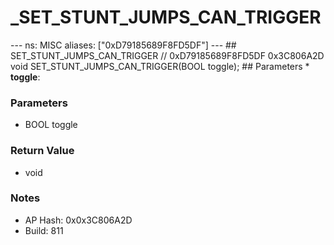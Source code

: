 # _SET_STUNT_JUMPS_CAN_TRIGGER

--- ns: MISC aliases: ["0xD79185689F8FD5DF"] --- ## SET_STUNT_JUMPS_CAN_TRIGGER  // 0xD79185689F8FD5DF 0x3C806A2D void SET_STUNT_JUMPS_CAN_TRIGGER(BOOL toggle);   ## Parameters * **toggle**:

### Parameters
* BOOL toggle

### Return Value
* void

### Notes
* AP Hash: 0x0x3C806A2D
* Build: 811

